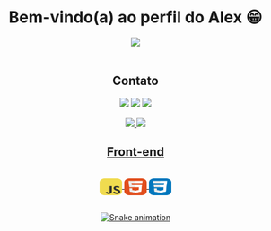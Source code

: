 <h1 align="center"> Bem-vindo(a) ao perfil do Alex 😁 </h1> 

 <div align="center"> <img height ="370"  src="https://i.pinimg.com/originals/15/e7/e3/15e7e300166c962d3b8a22f60b5cac9e.gif"/> </div> <br>
 
 <h2 align="center">
    Contato
  </h2>
  
 <div align="center">
  <a href="https://www.instagram.com/allec.sg/" target="_blank"><img src="https://img.shields.io/badge/-Instagram-%23E4405F?style=for-the-badge&logo=instagram&logoColor=white" target="_blank"></a>
  <a href = "mailto:alexgomes98.contato@gmail.com"><img src="https://img.shields.io/badge/-Gmail-%23333?style=for-the-badge&logo=gmail&logoColor=white" target="_blank"></a>
  <a href="https://www.linkedin.com/public-profile/settings?lipi=urn%3Ali%3Apage%3Ad_flagship3_profile_self_edit_contact-info%3BMF8AQK5IRa6%2BZbUP7zecHQ%3D%3D" target="_blank"><img src="https://img.shields.io/badge/-LinkedIn-%230077B5?style=for-the-badge&logo=linkedin&logoColor=white" target="_blank"></a>
</div>

<br>
 
 <div align="center">
   
  <a href="https://github.com/crowy-sg">
    <img height="150em" src="https://github-readme-stats.vercel.app/api?username=crowy-sg&show_icons=true&theme=tokyonight&include_all_commits=true&count_private=true"/> 
    
   <a align="center" href="https://github.com/crowy-sg">
    <img height="150em" src="https://github-readme-stats.vercel.app/api/top-langs/?username=crowy-sg&layout=compact&langs_count=6&theme=tokyonight"/>
    
    
    
    
   </div>
 
 <h2 align="center">
   Front-end
 </h2>
<div align="center" style="display: inline_block"><br>
  <img align="center" alt="Js" height="30" width="40" src="https://raw.githubusercontent.com/tandpfun/skill-icons/59059d9d1a2c092696dc66e00931cc1181a4ce1f/icons/JavaScript.svg">
  <img align="center" alt="HTML" height="30" width="40" src="https://raw.githubusercontent.com/tandpfun/skill-icons/04cdbafee8406ab0e9c4e8d449afc78775c9b7e1/icons/HTML.svg">
  <img align="center" alt="CSS" height="30" width="40" src="https://raw.githubusercontent.com/tandpfun/skill-icons/59059d9d1a2c092696dc66e00931cc1181a4ce1f/icons/CSS.svg">
</div>
 
 <br>
 
  
 
<div align="center"> 
  
  
 
  ![Snake animation](https://github.com/crowy-sg/crowy-sg/blob/output/github-contribution-grid-snake.svg)

</div>
